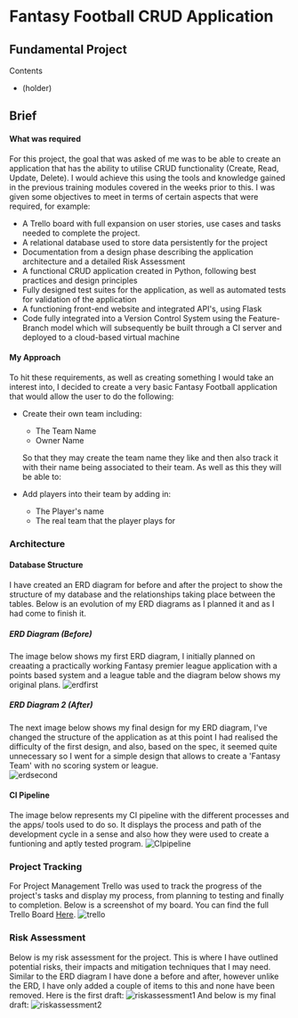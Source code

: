 # Fantasy Football CRUD Application
## Fundamental Project

Contents
* (holder)

## Brief

#### What was required
For this project, the goal that was asked of me was to be able to create an application that has the ability to utilise CRUD functionality (Create, Read, Update, Delete). I would achieve this using the tools and knowledge gained in the previous training modules covered in the weeks prior to this. I was given some objectives to meet in terms of certain aspects that were required, for example:
* A Trello board with full expansion
on user stories, use cases and tasks needed to complete the project.
* A relational database used to store data persistently for the
project
* Documentation from a design phase describing the application architecture
and a detailed Risk Assessment
* A functional CRUD application created in Python, following best
practices and design principles
* Fully designed test suites for the application, as
well as automated tests for validation of the application
* A functioning front-end website and integrated API's, using Flask
* Code fully integrated into a Version Control System using the
Feature-Branch model which will subsequently be built through a CI
server and deployed to a cloud-based virtual machine

#### My Approach
To hit these requirements, as well as creating something I would take an interest into, I decided to create a very basic Fantasy Football application that would allow the user to do the following:
* Create their own team including:
  * The Team Name
  * Owner Name
  
  So that they may create the team name they like and then also track it with their name being associated to their team. As well as this they will be able to:
  
* Add players into their team by adding in:
  * The Player's name
  * The real team that the player plays for

### Architecture

#### Database Structure
I have created an ERD diagram for before and after the project to show the structure of my database and the relationships taking place between the tables. Below is an evolution of my ERD diagrams as I planned it and as I had come to finish it.
##### ERD Diagram (Before)
The image below shows my first ERD diagram, I initially planned on creaating a practically working Fantasy premier league application with a points based system and a league table and the diagram below shows my original plans.
![erdfirst](https://imgur.com/Focl9Cm.png)
##### ERD Diagram 2 (After)
The next image below shows my final design for my ERD diagram, I've changed the structure of the application as at this point I had realised the difficulty of the first design, and also, based on the spec, it seemed quite unnecessary so I went for a simple design that allows to create a 'Fantasy Team' with no scoring system or league.  
![erdsecond](https://imgur.com/lBwo23b.png)
#### CI Pipeline
The image below represents my CI pipeline with the different processes and the apps/ tools used to do so. It displays the process and path of the development cycle in a sense and also how they were used to create a funtioning and aptly tested program.
![CIpipeline](https://imgur.com/wBmENAs.png)

### Project Tracking
For Project Management Trello was used to track the progress of the project's tasks and display my process, from planning to testing and finally to completion. Below is a screenshot of my board.
You can find the full Trello Board [Here](https://trello.com/b/vmdySd62/project-management).
![trello](https://imgur.com/6q2OwOt.png)

### Risk Assessment
Below is my risk assessment for the project. This is where I have outlined potential risks, their impacts and mitigation techniques that I may need. Similar to the ERD diagram I have done a before and after, however unlike the ERD, I have only added a couple of items to this and none have been removed.
Here is the first draft:
![riskassessment1](https://i.imgur.com/ChlWjGw.png)
And below is my final draft:
![riskassessment2](https://imgur.com/uJEB1Uu.png)


